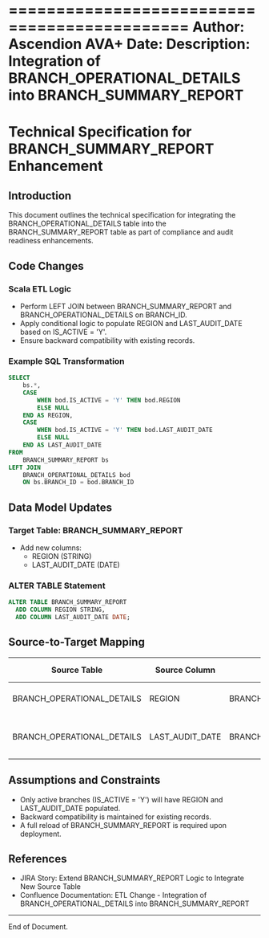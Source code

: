 =============================================
Author: Ascendion AVA+
Date: <Leave it blank>
Description: Integration of BRANCH_OPERATIONAL_DETAILS into BRANCH_SUMMARY_REPORT
=============================================

# Technical Specification for BRANCH_SUMMARY_REPORT Enhancement

## Introduction
This document outlines the technical specification for integrating the BRANCH_OPERATIONAL_DETAILS table into the BRANCH_SUMMARY_REPORT table as part of compliance and audit readiness enhancements.

## Code Changes
### Scala ETL Logic
- Perform LEFT JOIN between BRANCH_SUMMARY_REPORT and BRANCH_OPERATIONAL_DETAILS on BRANCH_ID.
- Apply conditional logic to populate REGION and LAST_AUDIT_DATE based on IS_ACTIVE = 'Y'.
- Ensure backward compatibility with existing records.

### Example SQL Transformation
```sql
SELECT
    bs.*,
    CASE 
        WHEN bod.IS_ACTIVE = 'Y' THEN bod.REGION
        ELSE NULL
    END AS REGION,
    CASE 
        WHEN bod.IS_ACTIVE = 'Y' THEN bod.LAST_AUDIT_DATE
        ELSE NULL
    END AS LAST_AUDIT_DATE
FROM
    BRANCH_SUMMARY_REPORT bs
LEFT JOIN
    BRANCH_OPERATIONAL_DETAILS bod
    ON bs.BRANCH_ID = bod.BRANCH_ID
```

## Data Model Updates
### Target Table: BRANCH_SUMMARY_REPORT
- Add new columns:
  - REGION (STRING)
  - LAST_AUDIT_DATE (DATE)

### ALTER TABLE Statement
```sql
ALTER TABLE BRANCH_SUMMARY_REPORT
  ADD COLUMN REGION STRING,
  ADD COLUMN LAST_AUDIT_DATE DATE;
```

## Source-to-Target Mapping
| Source Table                | Source Column      | Target Table           | Target Column      | Transformation Rule / Logic                                     |
|-----------------------------|-------------------|------------------------|-------------------|------------------------------------------------------------------|
| BRANCH_OPERATIONAL_DETAILS  | REGION            | BRANCH_SUMMARY_REPORT  | REGION            | If IS_ACTIVE = 'Y', set REGION; else NULL                       |
| BRANCH_OPERATIONAL_DETAILS  | LAST_AUDIT_DATE   | BRANCH_SUMMARY_REPORT  | LAST_AUDIT_DATE   | If IS_ACTIVE = 'Y', set LAST_AUDIT_DATE; else NULL              |

## Assumptions and Constraints
- Only active branches (IS_ACTIVE = 'Y') will have REGION and LAST_AUDIT_DATE populated.
- Backward compatibility is maintained for existing records.
- A full reload of BRANCH_SUMMARY_REPORT is required upon deployment.

## References
- JIRA Story: Extend BRANCH_SUMMARY_REPORT Logic to Integrate New Source Table
- Confluence Documentation: ETL Change - Integration of BRANCH_OPERATIONAL_DETAILS into BRANCH_SUMMARY_REPORT

---
End of Document.